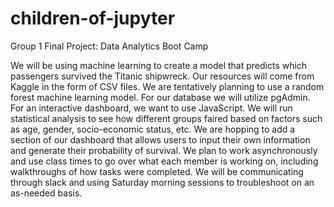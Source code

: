 # children-of-jupyter
Group 1 Final Project: Data Analytics Boot Camp

We will be using machine learning to create a model that predicts which passengers survived the Titanic shipwreck. Our resources will come from Kaggle in the form of CSV files. We are tentatively planning to use a random forest machine learning model. For our database we will utilize pgAdmin. For an interactive dashboard, we want to use JavaScript.
We will run statistical analysis to see how different groups faired based on factors such as age, gender, socio-economic status, etc. We are hopping to add a section of our dashboard that allows users to input their own information and generate their probability of survival.
We plan to work asynchronously and use class times to go over what each member is working on, including walkthroughs of how tasks were completed. We will be communicating through slack and using Saturday morning sessions to troubleshoot on an as-needed basis.

